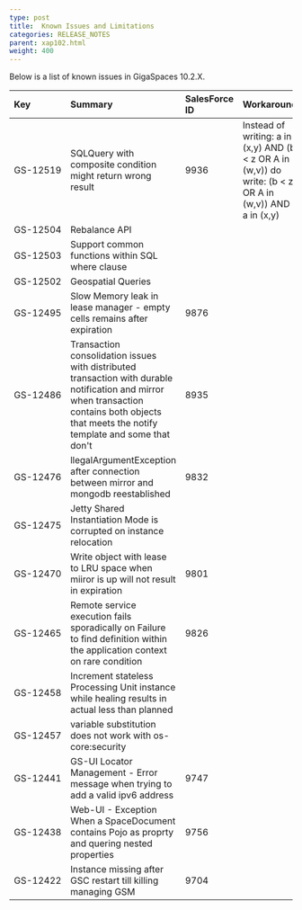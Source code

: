 ```yaml
---
type: post
title:  Known Issues and Limitations
categories: RELEASE_NOTES
parent: xap102.html
weight: 400
---
```



Below is a list of known issues in GigaSpaces 10.2.X.




| Key | Summary | SalesForce ID | Workaround | Platform/s |
|:-------|:--------|:----------------|:------------------|:----------|
| <nobr>GS-12519</nobr> | SQLQuery with composite condition might return wrong result | 9936 | Instead of writing:  a in (x,y) AND (b < z OR A in (w,v)) do write: (b < z OR A in (w,v)) AND a in (x,y) | Java |
| GS-12504 | Rebalance API |  |  | All |
| GS-12503 | Support common functions within SQL where clause |  |  | All |
| GS-12502 | Geospatial Queries |  |  | Java |
| GS-12495 | Slow Memory leak in lease manager - empty cells remains after expiration | 9876 |  | All |
| GS-12486 | Transaction consolidation issues with distributed transaction with durable notification and mirror when transaction contains both objects that meets the notify template and some that don't | 8935 |  | All |
| GS-12476 | llegalArgumentException after connection between mirror and mongodb reestablished  | 9832 |  | Java |
| GS-12475 | Jetty Shared Instantiation Mode is corrupted on instance relocation |  |  | Java |
| GS-12470 | Write object with lease to LRU space when miiror is up will not result in expiration | 9801 |  | All |
| GS-12465 | Remote service execution fails sporadically on Failure to find definition within the application context on rare condition | 9826 |  | All |
| GS-12458 | Increment stateless Processing Unit instance while healing results in actual less than planned |  |  | All |
| GS-12457 | variable substitution does not work with os-core:security  |  |  | All |
| GS-12441 | GS-UI Locator Management - Error message when trying to add a valid ipv6 address  | 9747 |  | All |
| GS-12438 | Web-UI - Exception When a SpaceDocument contains Pojo as proprty and quering nested properties  | 9756  |  | All |
| GS-12422 | Instance missing after GSC restart till killing managing GSM | 9704 |  | All |
